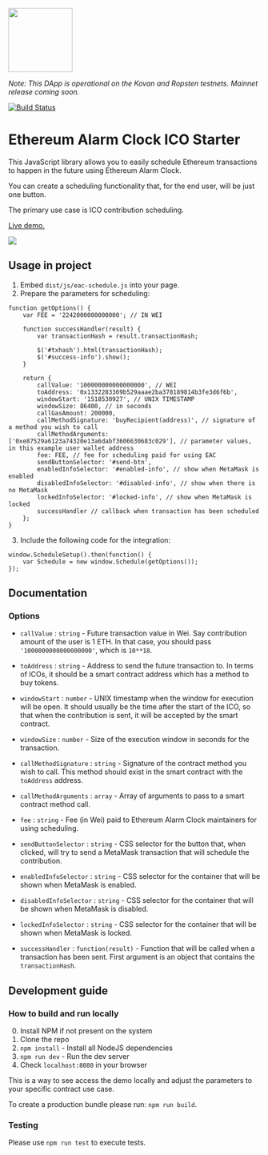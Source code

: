[<img src="https://s3.amazonaws.com/chronologic.network/ChronoLogic_logo.svg" width="128px">](https://github.com/chronologic)

_Note: This DApp is operational on the Kovan and Ropsten testnets. Mainnet release coming soon._ 

[![Build Status](https://travis-ci.org/chronologic/eac-ico-starter.svg?branch=master)](https://travis-ci.org/chronologic/eac-ico-starter)

# Ethereum Alarm Clock ICO Starter

This JavaScript library allows you to easily schedule Ethereum transactions to happen in the future using Ethereum Alarm Clock.

You can create a scheduling functionality that, for the end user, will be just one button.

The primary use case is ICO contribution scheduling.

[Live demo.](https://chronologic.github.io/eac-ico-starter/)

<img src="https://image.ibb.co/g1NcCS/output3.gif" />

## Usage in project

1. Embed `dist/js/eac-schedule.js` into your page.
2. Prepare the parameters for scheduling:
```
function getOptions() {
    var FEE = '2242000000000000'; // IN WEI

    function successHandler(result) {
        var transactionHash = result.transactionHash;

        $('#txhash').html(transactionHash);
        $('#success-info').show();
    }

    return {
        callValue: '100000000000000000', // WEI
        toAddress: '0x1332283369b529aaae2ba378189814b3fe3d6f6b',
        windowStart: '1518530927', // UNIX TIMESTAMP
        windowSize: 86400, // in seconds
        callGasAmount: 200000,
        callMethodSignature: 'buyRecipient(address)', // signature of a method you wish to call
        callMethodArguments: ['0xe87529a6123a74320e13a6dabf3606630683c029'], // parameter values, in this example user wallet address
        fee: FEE, // fee for scheduling paid for using EAC
        sendButtonSelector: '#send-btn',
        enabledInfoSelector: '#enabled-info', // show when MetaMask is enabled
        disabledInfoSelector: '#disabled-info', // show when there is no MetaMask
        lockedInfoSelector: '#locked-info', // show when MetaMask is locked
        successHandler // callback when transaction has been scheduled
    };
}
```
3. Include the following code for the integration:
```
window.ScheduleSetup().then(function() {
    var Schedule = new window.Schedule(getOptions());
});
```

## Documentation

### Options

- `callValue` : `string` - Future transaction value in Wei. Say contribution amount of the user is 1 ETH. In that case, you should pass `'1000000000000000000'`, which is `10**18`.

- `toAddress` : `string` - Address to send the future transaction to. In terms of ICOs, it should be a smart contract address which has a method to buy tokens.

- `windowStart` : `number` - UNIX timestamp when the window for execution will be open. It should usually be the time after the start of the ICO, so that when the contribution is sent, it will be accepted by the smart contract.

- `windowSize` : `number` - Size of the execution window in seconds for the transaction.

- `callMethodSignature` : `string` - Signature of the contract method you wish to call. This method should exist in the smart contract with the `toAddress` address.

- `callMethodArguments` : `array` - Array of arguments to pass to a smart contract method call.

- `fee` : `string` - Fee (in Wei) paid to Ethereum Alarm Clock maintainers for using scheduling.

- `sendButtonSelector` : `string` - CSS selector for the button that, when clicked, will try to send a MetaMask transaction that will schedule the contribution.

- `enabledInfoSelector` : `string` - CSS selector for the container that will be shown when MetaMask is enabled.

- `disabledInfoSelector` : `string` - CSS selector for the container that will be shown when MetaMask is disabled.

- `lockedInfoSelector` : `string` - CSS selector for the container that will be shown when MetaMask is locked.

- `successHandler` : `function(result)` - Function that will be called when a transaction has been sent. First argument is an object that contains the `transactionHash`.

## Development guide

### How to build and run locally
0. Install NPM if not present on the system
1. Clone the repo
2. `npm install` - Install all NodeJS dependencies
3. `npm run dev` - Run the dev server
4. Check `localhost:8080` in your browser

This is a way to see access the demo locally and adjust the parameters to your specific contract use case.

To create a production bundle please run: `npm run build`.

### Testing
Please use `npm run test` to execute tests.
